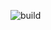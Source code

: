 ![build](https://github.com/awannabeengineer/notes.arashfarr.com/actions/workflows/cd.yml/badge.svg)
